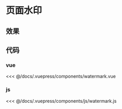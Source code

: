 # 页面水印

## 效果
<watermark></watermark>

## 代码
### vue
<<< @/docs/.vuepress/components/watermark.vue
### js
<<< @/docs/.vuepress/components/js/watermark.js
